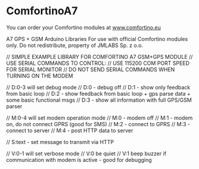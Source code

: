 # ComfortinoA7

You can order your Comfortino modules at www.comfortino.eu


A7 GPS + GSM Arduino Libraries
For use with official Comfortino modules only. 
Do not redistribute, property of JMLABS Sp. z o.o.

// SIMPLE EXAMPLE LIBRARY FOR COMFORTINO A7 GSM+GPS MODULE
// USE SERIAL COMMANDS TO CONTROL:
// USE 115200 COM PORT SPEED FOR SERIAL MONITOR
// DO NOT SEND SERIAL COMMANDS WHEN TURNING ON THE MODEM

// D:0-3 will set debug mode
// D:0 - debug off
// D:1 - show only feedback from basic loop
// D:2 - show feedback from basic loop + gps parse data + some basic functional msgs
// D:3 - show all information with full GPS/GSM parser

// M:0-4 will set modem operation mode
// M:0 - modem off
// M:1 - modem on, do not connect GPRS (good for SMS)
// M:2 - connect to GPRS
// M:3 - connect to server 
// M:4 - post HTTP data to server 

// S:text - set message to transmit via HTTP

// V:0-1  will set verbose mode
// V:0 be quiet
// V:1 beep buzzer if communication with modem is active - good for debugging
 

